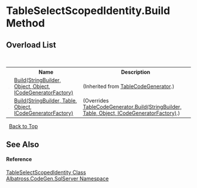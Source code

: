 # TableSelectScopedIdentity.Build Method 
 


## Overload List
&nbsp;<table><tr><th></th><th>Name</th><th>Description</th></tr><tr><td>![Public method](media/pubmethod.gif "Public method")</td><td><a href="M_Albatross_CodeGen_SqlServer_TableCodeGenerator_Build_1.md">Build(StringBuilder, Object, Object, ICodeGeneratorFactory)</a></td><td> (Inherited from <a href="T_Albatross_CodeGen_SqlServer_TableCodeGenerator.md">TableCodeGenerator</a>.)</td></tr><tr><td>![Public method](media/pubmethod.gif "Public method")</td><td><a href="M_Albatross_CodeGen_SqlServer_TableSelectScopedIdentity_Build.md">Build(StringBuilder, Table, Object, ICodeGeneratorFactory)</a></td><td> (Overrides <a href="M_Albatross_CodeGen_SqlServer_TableCodeGenerator_Build.md">TableCodeGenerator.Build(StringBuilder, Table, Object, ICodeGeneratorFactory)</a>.)</td></tr></table>&nbsp;
<a href="#tableselectscopedidentity.build-method">Back to Top</a>

## See Also


#### Reference
<a href="T_Albatross_CodeGen_SqlServer_TableSelectScopedIdentity.md">TableSelectScopedIdentity Class</a><br /><a href="N_Albatross_CodeGen_SqlServer.md">Albatross.CodeGen.SqlServer Namespace</a><br />